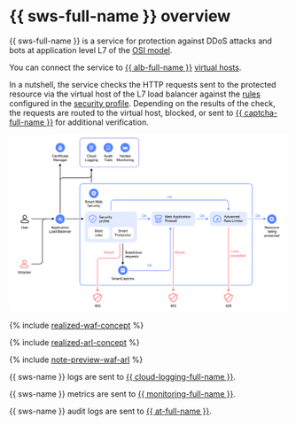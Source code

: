 # {{ sws-full-name }} overview

{{ sws-full-name }} is a service for protection against DDoS attacks and bots at application level L7 of the [OSI model](https://en.wikipedia.org/wiki/OSI_model).

You can connect the service to [{{ alb-full-name }}](../../application-load-balancer/) [virtual hosts](../../application-load-balancer/concepts/http-router.md#virtual-host).

In a nutshell, the service checks the HTTP requests sent to the protected resource via the virtual host of the L7 load balancer against the [rules](rules.md) configured in the [security profile](profiles.md). Depending on the results of the check, the requests are routed to the virtual host, blocked, or sent to [{{ captcha-full-name }}](../../smartcaptcha/) for additional verification.

![schema](../../_assets/smartwebsecurity/schema.svg)

{% include [realized-waf-concept](../../_includes/smartwebsecurity/realized-waf-concept.md) %}

{% include [realized-arl-concept](../../_includes/smartwebsecurity/realized-arl-concept.md) %}

{% include [note-preview-waf-arl](../../_includes/smartwebsecurity/note-preview-waf-arl.md) %}

{{ sws-name }} logs are sent to [{{ cloud-logging-full-name }}](../../logging/).

{{ sws-name }} metrics are sent to [{{ monitoring-full-name }}](../../monitoring/).

{{ sws-name }} audit logs are sent to [{{ at-full-name }}](../../audit-trails/).

